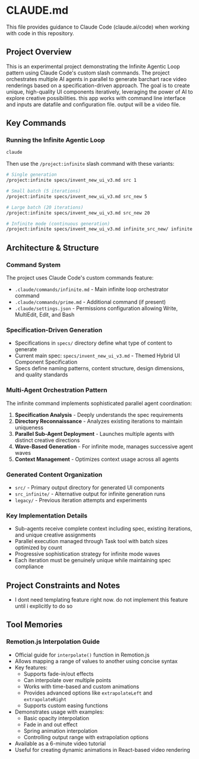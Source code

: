 # CLAUDE.md

This file provides guidance to Claude Code (claude.ai/code) when working with code in this repository.

## Project Overview

This is an experimental project demonstrating the Infinite Agentic Loop pattern using Claude Code's custom slash commands. The project orchestrates multiple AI agents in parallel to generate barchart race video renderings based on a specification-driven approach. The goal is to create unique, high-quality UI components iteratively, leveraging the power of AI to explore creative possibilities.
this app works with command line interface and inputs are datafile and configuration file. output will be a video file.
## Key Commands

### Running the Infinite Agentic Loop

```bash
claude
```

Then use the `/project:infinite` slash command with these variants:

```bash
# Single generation
/project:infinite specs/invent_new_ui_v3.md src 1

# Small batch (5 iterations)
/project:infinite specs/invent_new_ui_v3.md src_new 5

# Large batch (20 iterations)
/project:infinite specs/invent_new_ui_v3.md src_new 20

# Infinite mode (continuous generation)
/project:infinite specs/invent_new_ui_v3.md infinite_src_new/ infinite
```

## Architecture & Structure

### Command System
The project uses Claude Code's custom commands feature:
- `.claude/commands/infinite.md` - Main infinite loop orchestrator command
- `.claude/commands/prime.md` - Additional command (if present)
- `.claude/settings.json` - Permissions configuration allowing Write, MultiEdit, Edit, and Bash

### Specification-Driven Generation
- Specifications in `specs/` directory define what type of content to generate
- Current main spec: `specs/invent_new_ui_v3.md` - Themed Hybrid UI Component Specification
- Specs define naming patterns, content structure, design dimensions, and quality standards

### Multi-Agent Orchestration Pattern
The infinite command implements sophisticated parallel agent coordination:
1. **Specification Analysis** - Deeply understands the spec requirements
2. **Directory Reconnaissance** - Analyzes existing iterations to maintain uniqueness
3. **Parallel Sub-Agent Deployment** - Launches multiple agents with distinct creative directions
4. **Wave-Based Generation** - For infinite mode, manages successive agent waves
5. **Context Management** - Optimizes context usage across all agents

### Generated Content Organization
- `src/` - Primary output directory for generated UI components
- `src_infinite/` - Alternative output for infinite generation runs
- `legacy/` - Previous iteration attempts and experiments

### Key Implementation Details
- Sub-agents receive complete context including spec, existing iterations, and unique creative assignments
- Parallel execution managed through Task tool with batch sizes optimized by count
- Progressive sophistication strategy for infinite mode waves
- Each iteration must be genuinely unique while maintaining spec compliance

## Project Constraints and Notes

- I dont need templating feature right now. do not implement this feature until i explicitly to do so

## Tool Memories

### Remotion.js Interpolation Guide
- Official guide for `interpolate()` function in Remotion.js
- Allows mapping a range of values to another using concise syntax
- Key features:
  - Supports fade-in/out effects
  - Can interpolate over multiple points
  - Works with time-based and custom animations
  - Provides advanced options like `extrapolateLeft` and `extrapolateRight`
  - Supports custom easing functions
- Demonstrates usage with examples:
  - Basic opacity interpolation
  - Fade in and out effect
  - Spring animation interpolation
  - Controlling output range with extrapolation options
- Available as a 6-minute video tutorial
- Useful for creating dynamic animations in React-based video rendering